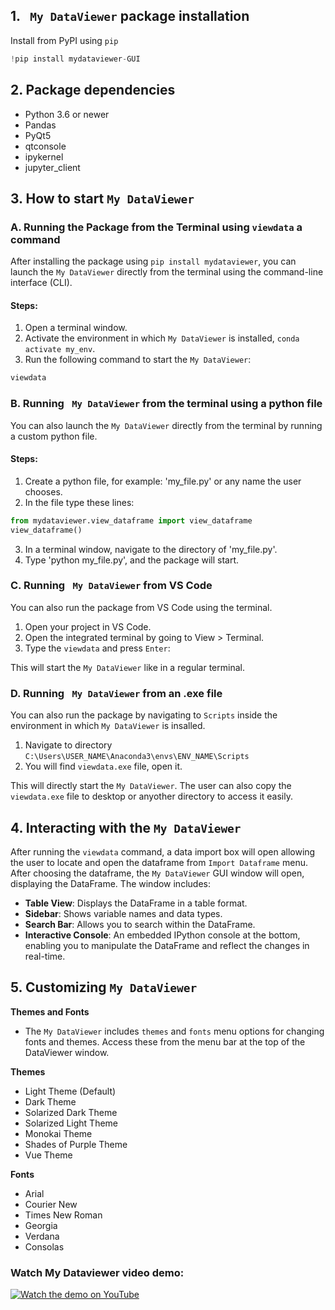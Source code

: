 ## 1. ` My DataViewer` package installation

Install from PyPI using `pip`


```python
!pip install mydataviewer-GUI
```

## 2. Package dependencies

- Python 3.6 or newer
- Pandas
- PyQt5
- qtconsole
- ipykernel
- jupyter_client

## 3. How to start `My DataViewer`

### A. Running the Package from the Terminal using `viewdata` a command

After installing the package using `pip install mydataviewer`, you can launch the `My DataViewer` directly from the terminal using the command-line interface (CLI).

#### Steps:

1. Open a terminal window.
2. Activate the environment in which `My DataViewer` is installed, `conda activate my_env`.
3. Run the following command to start the `My DataViewer`:


```python
viewdata
```

### B. Running ` My DataViewer` from the terminal using a python file

You can also launch the `My DataViewer` directly from the terminal by running a custom python file.

#### Steps:

1. Create a python file, for example: 'my_file.py' or any name the user chooses.
2. In the file type these lines:


```python
from mydataviewer.view_dataframe import view_dataframe
view_dataframe()
```

3. In a terminal window, navigate to the directory of 'my_file.py'.
4. Type 'python my_file.py', and the package will start.

### C. Running ` My DataViewer` from VS Code

You can also run the package from VS Code using the terminal.

1. Open your project in VS Code.
2. Open the integrated terminal by going to View > Terminal.
3. Type the `viewdata` and press `Enter`:

This will start the `My DataViewer` like in a regular terminal.

### D. Running ` My DataViewer` from an .exe file

You can also run the package by navigating to `Scripts` inside the environment in which `My DataViewer` is insalled.

1. Navigate to directory `C:\Users\USER_NAME\Anaconda3\envs\ENV_NAME\Scripts`
2. You will find `viewdata.exe` file, open it.

This will directly start the `My DataViewer`. The user can also copy the `viewdata.exe` file to desktop or anyother directory to access it easily.

## 4. Interacting with the `My DataViewer`

After running the `viewdata` command, a data import box will open allowing the user to locate and open the dataframe from `Import Dataframe` menu. After choosing the dataframe, the `My DataViewer` GUI window will open, displaying the DataFrame. The window includes:

- **Table View**: Displays the DataFrame in a table format.
- **Sidebar**: Shows variable names and data types.
- **Search Bar**: Allows you to search within the DataFrame.
- **Interactive Console**: An embedded IPython console at the bottom, enabling you to manipulate the DataFrame and reflect the changes in real-time.

## 5. Customizing `My DataViewer`



**Themes and Fonts**
- The `My DataViewer` includes `themes` and `fonts` menu options for changing fonts and themes. Access these from the menu bar at the top of the DataViewer window.

**Themes**
- Light Theme (Default)
- Dark Theme
- Solarized Dark Theme
- Solarized Light Theme
- Monokai Theme
- Shades of Purple Theme
- Vue Theme

**Fonts**
- Arial
- Courier New
- Times New Roman
- Georgia
- Verdana
- Consolas


### Watch My Dataviewer video demo: 


[![Watch the demo on YouTube](https://img.youtube.com/vi/1Anf4SENqOo/maxresdefault.jpg)](https://www.youtube.com/watch?v=1Anf4SENqOo)

